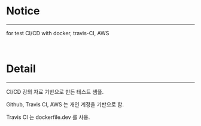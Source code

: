 # Notice

***

for test CI/CD with docker, travis-CI, AWS

<br/>

# Detail

***

CI/CD 강의 자료 기반으로 만든 테스트 샘플.

Github, Travis CI, AWS 는 개인 계정을 기반으로 함.

Travis CI 는 dockerfile.dev 를 사용.